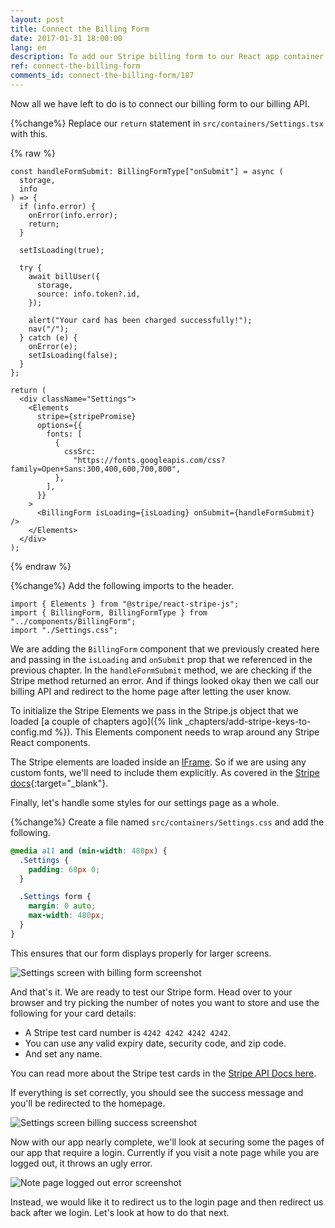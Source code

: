 ```yaml
---
layout: post
title: Connect the Billing Form
date: 2017-01-31 18:00:00
lang: en
description: To add our Stripe billing form to our React app container we need to wrap it inside a StripeProvider component.
ref: connect-the-billing-form
comments_id: connect-the-billing-form/187
---
```


Now all we have left to do is to connect our billing form to our billing API.

{%change%} Replace our `return` statement in `src/containers/Settings.tsx` with this.

{% raw %}
```tsx
const handleFormSubmit: BillingFormType["onSubmit"] = async (
  storage,
  info
) => {
  if (info.error) {
    onError(info.error);
    return;
  }

  setIsLoading(true);

  try {
    await billUser({
      storage,
      source: info.token?.id,
    });

    alert("Your card has been charged successfully!");
    nav("/");
  } catch (e) {
    onError(e);
    setIsLoading(false);
  }
};

return (
  <div className="Settings">
    <Elements
      stripe={stripePromise}
      options={{
        fonts: [
          {
            cssSrc:
              "https://fonts.googleapis.com/css?family=Open+Sans:300,400,600,700,800",
          },
        ],
      }}
    >
      <BillingForm isLoading={isLoading} onSubmit={handleFormSubmit} />
    </Elements>
  </div>
);
```
{% endraw %}

{%change%} Add the following imports to the header.

```tsx
import { Elements } from "@stripe/react-stripe-js";
import { BillingForm, BillingFormType } from "../components/BillingForm";
import "./Settings.css";
```

We are adding the `BillingForm` component that we previously created here and passing in the `isLoading` and `onSubmit` prop that we referenced in the previous chapter. In the `handleFormSubmit` method, we are checking if the Stripe method returned an error. And if things looked okay then we call our billing API and redirect to the home page after letting the user know.

To initialize the Stripe Elements we pass in the Stripe.js object that we loaded [a couple of chapters ago]({% link _chapters/add-stripe-keys-to-config.md %}). This Elements component needs to wrap around any Stripe React components.

The Stripe elements are loaded inside an [IFrame](https://developer.mozilla.org/en-US/docs/Web/HTML/Element/iframe). So if we are using any custom fonts, we'll need to include them explicitly. As covered in the [Stripe docs](https://stripe.com/docs/js/elements_object){:target="_blank"}.

Finally, let's handle some styles for our settings page as a whole.

{%change%} Create a file named `src/containers/Settings.css` and add the following.

```css
@media all and (min-width: 480px) {
  .Settings {
    padding: 60px 0;
  }

  .Settings form {
    margin: 0 auto;
    max-width: 480px;
  }
}
```

This ensures that our form displays properly for larger screens.

![Settings screen with billing form screenshot](/assets/part2/settings-screen-with-billing-form.png)

And that's it. We are ready to test our Stripe form. Head over to your browser and try picking the number of notes you want to store and use the following for your card details:

- A Stripe test card number is `4242 4242 4242 4242`.
- You can use any valid expiry date, security code, and zip code.
- And set any name.

You can read more about the Stripe test cards in the [Stripe API Docs here](https://stripe.com/docs/testing#cards).

If everything is set correctly, you should see the success message and you'll be redirected to the homepage.

![Settings screen billing success screenshot](/assets/part2/settings-screen-billing-success.png)

Now with our app nearly complete, we'll look at securing some the pages of our app that require a login. Currently if you visit a note page while you are logged out, it throws an ugly error.

![Note page logged out error screenshot](/assets/note-page-logged-out-error.png)

Instead, we would like it to redirect us to the login page and then redirect us back after we login. Let's look at how to do that next.
